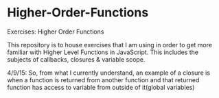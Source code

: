 # Higher-Order-Functions
Exercises: Higher Order Functions

This repository is to house exercises that I am using in order to get more familiar with Higher Level Functions in JavaScript. This includes the subjects of callbacks, closures & variable scope.

4/9/15:
So, from what I currently understand, an example of a closure is when a function is returned from another function and that returned function has access to variable from outside of it(global variables)
